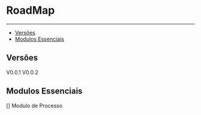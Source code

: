 # RoadMap

---

- [Versões](#section-1)
- [Modulos Essenciais](#section-2)

<a name="section-1"></a>
## Versões
<larecipe-card>
    <larecipe-badge type="success" circle class="mr-3" icon="fa fa-heart"></larecipe-badge> V0.0.1
    <larecipe-progress type="success" :value="10"></larecipe-progress>
    <larecipe-badge type="success" circle class="mr-3" icon="fa fa-heart"></larecipe-badge> V0.0.2
    <larecipe-progress type="success" :value="0"></larecipe-progress>
</larecipe-card>

<a name="section-2"></a>
## Modulos Essenciais

[] Modulo de Processo

